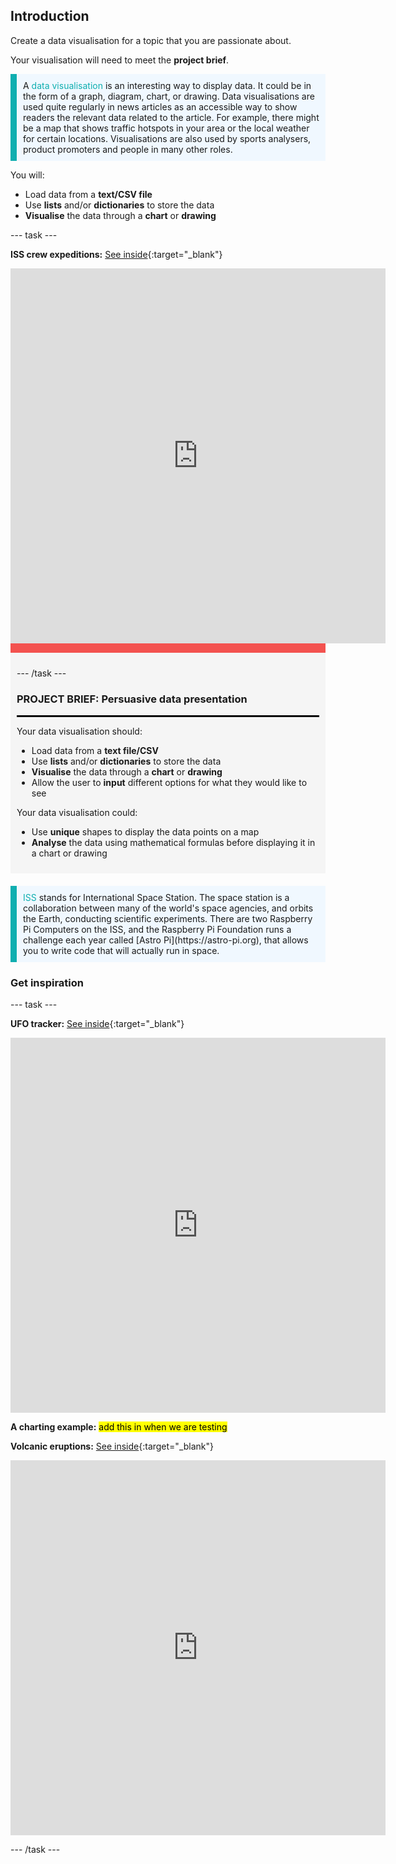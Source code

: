 ## Introduction

Create a data visualisation for a topic that you are passionate about. 

Your visualisation will need to meet the **project brief**.

<p style="border-left: solid; border-width:10px; border-color: #0faeb0; background-color: aliceblue; padding: 10px;">
A <span style="color: #0faeb0">data visualisation</span> is an interesting way to display data. It could be in the form of a graph, diagram, chart, or drawing. Data visualisations are used quite regularly in news articles as an accessible way to show readers the relevant data related to the article. For example, there might be a map that shows traffic hotspots in your area or the local weather for certain locations. Visualisations are also used by sports analysers, product promoters and people in many other roles.
</p>

You will:
+ Load data from a **text/CSV file**
+ Use **lists** and/or **dictionaries** to store the data
+ **Visualise** the data through a **chart** or **drawing**

--- task ---

**ISS crew expeditions:** [See inside](https://trinket.io/python/822033c5b6){:target="_blank"}

<div class="trinket">
<iframe src="https://trinket.io/embed/python/822033c5b6?outputOnly=true&runOption=run" width="600" height="600" frameborder="0" marginwidth="0" marginheight="0" allowfullscreen></iframe>
</div>

<div style="border-top: 15px solid #f3524f; background-color: whitesmoke; margin-bottom: 20px; padding: 10px;">

--- /task ---

### PROJECT BRIEF: Persuasive data presentation
<hr style="border-top: 2px solid black;"> 

Your data visualisation should:
+ Load data from a **text file/CSV** 
+ Use **lists** and/or **dictionaries** to store the data
+ **Visualise** the data through a **chart** or **drawing**
+ Allow the user to **input** different options for what they would like to see

Your data visualisation could:
+ Use **unique** shapes to display the data points on a map
+ **Analyse** the data using mathematical formulas before displaying it in a chart or drawing

</div>

<p style="border-left: solid; border-width:10px; border-color: #0faeb0; background-color: aliceblue; padding: 10px;">
<span style="color: #0faeb0">ISS</span> stands for International Space Station. The space station is a collaboration between many of the world's space agencies, and orbits the Earth, conducting scientific experiments. There are two Raspberry Pi Computers on the ISS, and the Raspberry Pi Foundation runs a challenge each year called [Astro Pi](https://astro-pi.org), that allows you to write code that will actually run in space.
</p>

### Get inspiration

--- task ---

**UFO tracker:** [See inside](https://trinket.io/python/cb376de667){:target="_blank"}

<div class="trinket">
<iframe src="https://trinket.io/embed/python/cb376de667?outputOnly=true&runOption=run" width="600" height="600" frameborder="0" marginwidth="0" marginheight="0" allowfullscreen></iframe>
</div>

**A charting example:** <mark> add this in when we are testing </mark>

**Volcanic eruptions:** [See inside](https://trinket.io/python/2164174e96){:target="_blank"}

<div class="trinket">
<iframe src="https://trinket.io/embed/python/2164174e96?outputOnly=true&runOption=run" width="600" height="600" frameborder="0" marginwidth="0" marginheight="0" allowfullscreen></iframe>
</div>

--- /task ---




